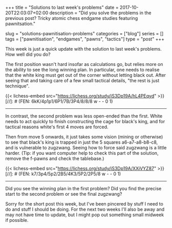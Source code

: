 +++
title = "Solutions to last week's problems"
date = 2017-10-20T22:03:07+02:00
description = "Did you solve the problems in the previous post? Tricky atomic chess endgame studies featuring pawnitsation."

slug = "solutions-pawnitisation-problems"
categories = ["blog"]
series = []
tags = ["pawnitisation", "endgames", "pawns", "tactics"]
type = "post"
+++

This week is just a quick update with the solution to last week's problems. How well did you do?

The first position wasn't hard insofar as calculations go, but relies more on the ability to see the long winning plan. In particular, one needs to realise that the white king must get out of the corner without letting black out. After seeing that and taking care of a few small tactical details, "the rest is just technique".

{{< lichess-embed src="https://lichess.org/study/iS3Dp19A/hL4PEqyd" >}}
[//]: # (FEN: 6kK/4p1p1/6P1/7B/3P4/8/8/8 w - - 0 1)

-----------

In contrast, the second problem was less open-ended than the first. White needs to act quickly to finish constructing the cage for black's king, and for tactical reasons white's first 4 moves are forced.

Then from move 5 onwards, it just takes some vision (mining or otherwise) to see that black's king is trapped in just the 5 squares a6-a7-a8-b8-c8, and is vulnerable to zugzwang. Seeing how to force said zugzwang is a little harder. (Tip: if you want computer help to check this part of the solution, remove the f-pawns and check the tablebase.)

{{< lichess-embed src="https://lichess.org/study/iS3Dp19A/XXiVYZ87" >}}
[//]: # (FEN: k7/3p4/5p2/2B5/4K3/5P2/2P5/8 w - - 0 1)

-----------

Did you see the winning plan in the first problem? Did you find the precise start to the second problem or see the final zugzwang?

Sorry for the short post this week, but I've been pincered by stuff I need to do and stuff I should be doing. For the next two weeks I'll also be away and may not have time to update, but I might pop out something small midweek if possible.